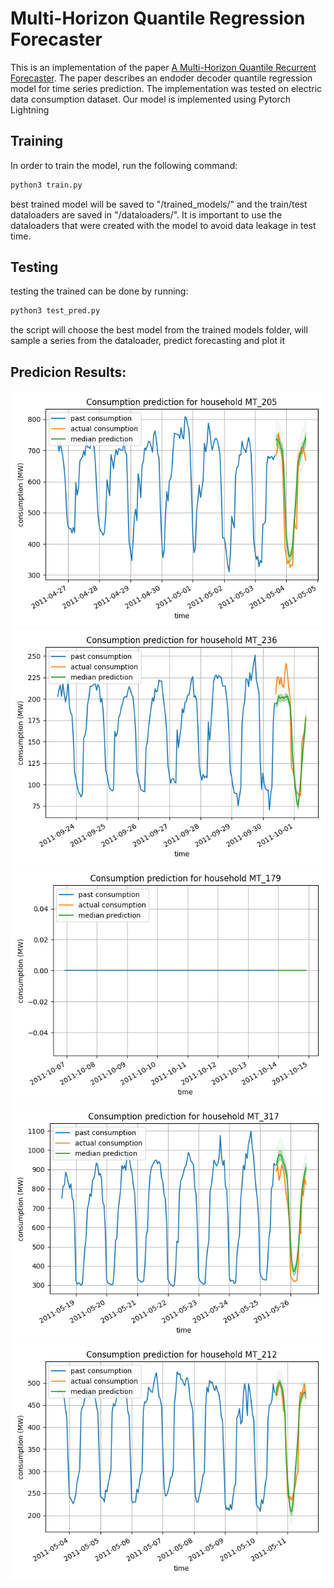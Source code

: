 # Multi-Horizon Quantile Regression Forecaster
This is an implementation of the paper [A Multi-Horizon Quantile Recurrent Forecaster](https://arxiv.org/pdf/1711.11053.pdf). The paper describes an endoder decoder quantile regression model for time series prediction. The implementation was tested on electric data consumption dataset. Our model is implemented using Pytorch Lightning

## Training
In order to train the model, run the following command:
```bash
python3 train.py
```
best trained model will be saved to "/trained_models/" and the train/test dataloaders are saved in "/dataloaders/". It is important to use the dataloaders that were created with the model to avoid data leakage in test time.

## Testing
testing the trained can be done by running:
```bash
python3 test_pred.py
```
the script will choose the best model from the trained models folder, will sample a series from the dataloader, predict forecasting and plot it
## Predicion Results:

![ex1](images/ex1.png)
![ex2](images/ex2.png)
![ex3](images/ex3.png)
![ex4](images/ex4.png)
![ex5](images/ex5.png)

